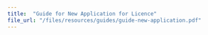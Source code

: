 ```yaml
---
title:  "Guide for New Application for Licence"
file_url: "/files/resources/guides/guide-new-application.pdf"
---
```

